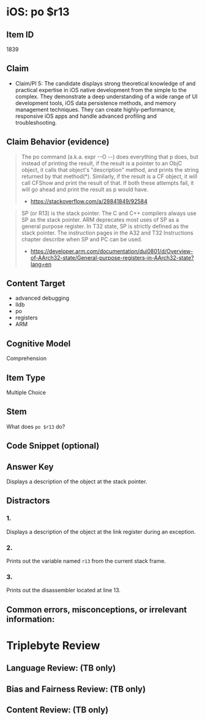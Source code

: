 # iOS: po $r13


## Item ID
1839

## Claim
-   Claim/PI 5: The candidate displays strong theoretical knowledge of and practical expertise in iOS native development from the simple to the complex. They demonstrate a deep understanding of a wide range of UI development tools, iOS data persistence methods, and memory management techniques. They can create highly-performance, responsive iOS apps and handle advanced profiling and troubleshooting.


## Claim Behavior (evidence)

> The po command (a.k.a. expr --O --) does everything that p does, but instead of printing the result, if the result is a pointer to an ObjC object, it calls that object's "description" method, and prints the string returned by that method(*). Similarly, if the result is a CF object, it will call CFShow and print the result of that. If both these attempts fail, it will go ahead and print the result as p would have.
> - https://stackoverflow.com/a/28841849/92584

> SP (or R13) is the stack pointer. The C and C++ compilers always use SP as the stack pointer. ARM deprecates most uses of SP as a general purpose register. In T32 state, SP is strictly defined as the stack pointer. The instruction pages in the A32 and T32 Instructions chapter describe when SP and PC can be used.
> - https://developer.arm.com/documentation/dui0801/d/Overview-of-AArch32-state/General-purpose-registers-in-AArch32-state?lang=en


## Content Target
* advanced debugging
* lldb
* po
* registers
* ARM


## Cognitive Model
Comprehension


## Item Type
Multiple Choice


## Stem
What does `po $r13` do?


## Code Snippet (optional)



## Answer Key
Displays a description of the object at the stack pointer.


## Distractors
### 1.
Displays a description of the object at the link register during an exception.


### 2.
Prints out the variable named `r13` from the current stack frame.


### 3.
Prints out the disassembler located at line 13.


## Common errors, misconceptions, or irrelevant information:



# Triplebyte Review


## Language Review: (TB only)


## Bias and Fairness Review: (TB only)


## Content Review: (TB only)

